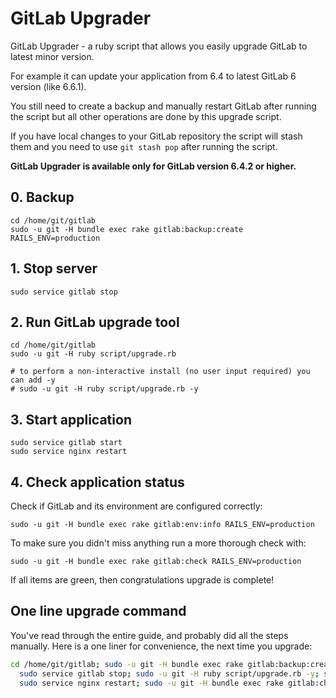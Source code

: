 # GitLab Upgrader

GitLab Upgrader - a ruby script that allows you easily upgrade GitLab to latest minor version.

For example it can update your application from 6.4 to latest GitLab 6 version (like 6.6.1).

You still need to create a backup and manually restart GitLab after running the script but all other operations are done by this upgrade script.

If you have local changes to your GitLab repository the script will stash them and you need to use `git stash pop` after running the script.

**GitLab Upgrader is available only for GitLab version 6.4.2 or higher.**

## 0. Backup

    cd /home/git/gitlab
    sudo -u git -H bundle exec rake gitlab:backup:create RAILS_ENV=production

## 1. Stop server

    sudo service gitlab stop

## 2. Run GitLab upgrade tool

    cd /home/git/gitlab
    sudo -u git -H ruby script/upgrade.rb

    # to perform a non-interactive install (no user input required) you can add -y
    # sudo -u git -H ruby script/upgrade.rb -y

## 3. Start application

    sudo service gitlab start
    sudo service nginx restart

## 4. Check application status

Check if GitLab and its environment are configured correctly:

    sudo -u git -H bundle exec rake gitlab:env:info RAILS_ENV=production

To make sure you didn't miss anything run a more thorough check with:

    sudo -u git -H bundle exec rake gitlab:check RAILS_ENV=production

If all items are green, then congratulations upgrade is complete!

## One line upgrade command

You've read through the entire guide, and probably did all the steps manually. Here is a one liner for convenience, the next time you upgrade:

```bash
cd /home/git/gitlab; sudo -u git -H bundle exec rake gitlab:backup:create RAILS_ENV=production; \
  sudo service gitlab stop; sudo -u git -H ruby script/upgrade.rb -y; sudo service gitlab start; \
  sudo service nginx restart; sudo -u git -H bundle exec rake gitlab:check RAILS_ENV=production
```

